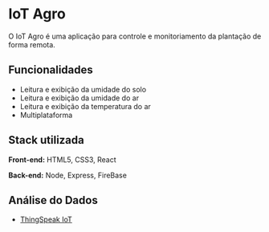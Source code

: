 
# IoT Agro

O IoT Agro é uma aplicação para controle e monitoriamento da plantação de forma remota.


## Funcionalidades

- Leitura e exibição da umidade do solo
- Leitura e exibição da umidade do ar
- Leitura e exibição da temperatura do ar
- Multiplataforma

## Stack utilizada

**Front-end:** HTML5, CSS3, React

**Back-end:** Node, Express, FireBase


## Análise do Dados

 - [ThingSpeak IoT](https://thingspeak.com/channels/1854739)
 

